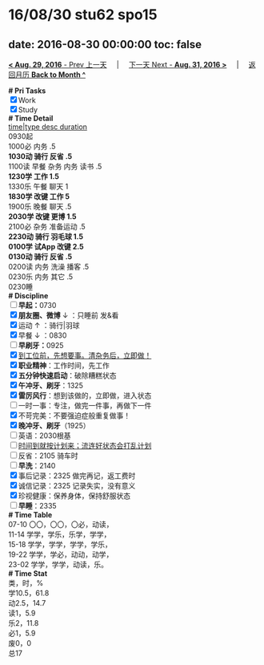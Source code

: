 # 16/08/30 stu62 spo15

date: 2016-08-30 00:00:00
toc: false
---
[**< Aug. 29, 2016** - Prev 上一天](/lifelogs/2016/08/d29.html) &nbsp; &nbsp; | &nbsp; &nbsp; [下一天 Next - **Aug. 31, 2016 >**](/lifelogs/2016/08/d31.html) &nbsp; &nbsp; |  &nbsp; &nbsp; [返回月历 **Back to Month ^**](/lifelogs/2016/08/index.html)
<br/><div><b># Pri Tasks</b></div><div><input checked="true" type="checkbox"/>Work</div><div><input checked="true" type="checkbox"/>Study</div><div><b># Time Detail</b></div><div><u>time|type desc duration</u></div><div>0930起</div><div>1000必 内务 .5</div><div><b>1030动 骑行 反省 .5</b></div><div>1100读 早餐 杂务 内务 读书 .5</div><div><b>1230学 工作 1.5</b></div><div>1330乐 午餐 聊天 1</div><div><b>1830学 改键 工作 5</b></div><div>1900乐 晚餐 聊天 .5</div><div><b>2030学 改键 更博 1.5</b></div><div>2100必 杂务 准备运动 .5</div><div><b>2230动 骑行 羽毛球 1.5</b></div><div><b>0100学 试App 改键 2.5</b></div><div><b>0130动 骑行 反省 .5</b></div><div>0200读 内务 洗澡 播客 .5</div><div>0230乐 内务 其它 .5</div><div>0230睡</div><div><b># Discipline</b></div><div><b><input type="checkbox"/></b><b>早起：</b>0730</div><div><b><input checked="true" type="checkbox"/></b><b>朋友圈、微博</b> ↓ ：只睡前 发&amp;看</div><div><input checked="true" type="checkbox"/>运动 ↑ ：骑行|羽球</div><div><input checked="true" type="checkbox"/>早餐 ↓ ：0830</div><div><b><input type="checkbox"/></b><b>早刷牙：</b>0925</div><div><input checked="true" type="checkbox"/><u>到工位前，先想要事。清杂务后，立即做！</u></div><div><input checked="true" type="checkbox"/><b>职业精神</b>：工作时间，先工作</div><div><input checked="true" type="checkbox"/><b>五分钟快速启动</b>：破除糟糕状态</div><div><input checked="true" type="checkbox"/><b>午冲牙、刷牙</b>：1325</div><div><input checked="true" type="checkbox"/><b>雷厉风行</b>：想到该做的，立即做，进入状态</div><div><input type="checkbox"/>一时一事：专注，做完一件事，再做下一件</div><div><input checked="true" type="checkbox"/>不苛完美：不要强迫症般重复做事！</div><div><b><input checked="true" type="checkbox"/></b><b>晚冲牙、刷牙</b>（1925）</div><div><input type="checkbox"/>英语：2030根基</div><div><u><input type="checkbox"/></u><u>时间到就按计划来；流连好状态会打乱计划</u></div><div><input type="checkbox"/>反省：2105 骑车时</div><div><input type="checkbox"/><b>早洗</b>：2140</div><div><input checked="true" type="checkbox"/>事后记录：2325 做完再记，返工费时</div><div><input checked="true" type="checkbox"/>诚信记录：2325 记录失实，没有意义</div><div><input checked="true" type="checkbox"/>珍视健康：保养身体，保持舒服状态</div><div><input type="checkbox"/><b>早睡</b>：2335</div><div><b># Time Table</b></div><div>07-10 〇〇，〇〇，〇必，动读，</div><div>11-14 学学，学乐，乐学，学学，</div><div>15-18 学学，学学，学学，学乐，</div><div>19-22 学学，学必，动动，动学，</div><div>23-02 学学，学学，动读，乐。</div><div><b># Time Stat</b></div><div>类，时，%</div><div>学10.5，61.8</div><div>动2.5，14.7</div><div>读1，5.9</div><div>乐2，11.8</div><div>必1，5.9</div><div>废0，0</div><div>总17</div>
